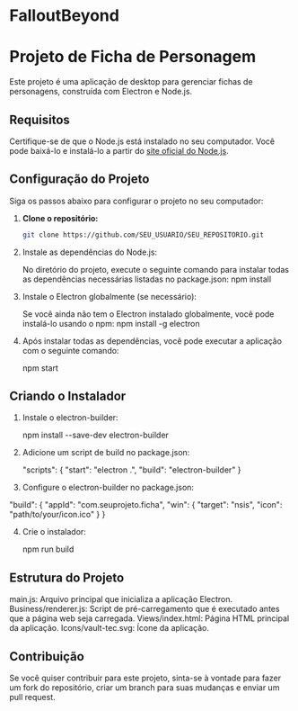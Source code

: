 # FalloutBeyond
# Projeto de Ficha de Personagem

Este projeto é uma aplicação de desktop para gerenciar fichas de personagens, construída com Electron e Node.js.

## Requisitos

Certifique-se de que o Node.js está instalado no seu computador. Você pode baixá-lo e instalá-lo a partir do [site oficial do Node.js](https://nodejs.org/).

## Configuração do Projeto

Siga os passos abaixo para configurar o projeto no seu computador:

1. **Clone o repositório:**

   ```bash
   git clone https://github.com/SEU_USUARIO/SEU_REPOSITORIO.git

2. Instale as dependências do Node.js:

   No diretório do projeto, execute o seguinte comando para instalar todas as dependências necessárias listadas no package.json:
   npm install

3. Instale o Electron globalmente (se necessário):

   Se você ainda não tem o Electron instalado globalmente, você pode instalá-lo usando o npm:
   npm install -g electron

5. Após instalar todas as dependências, você pode executar a aplicação com o seguinte comando:

   npm start

## Criando o Instalador

1. Instale o electron-builder:

   npm install --save-dev electron-builder

2. Adicione um script de build no package.json:

   "scripts": {
  "start": "electron .",
  "build": "electron-builder"
  }

3. Configure o electron-builder no package.json:

  "build": {
    "appId": "com.seuprojeto.ficha",
    "win": {
      "target": "nsis",
      "icon": "path/to/your/icon.ico"
    }
  }

4. Crie o instalador:

   npm run build

## Estrutura do Projeto

main.js: Arquivo principal que inicializa a aplicação Electron.
Business/renderer.js: Script de pré-carregamento que é executado antes que a página web seja carregada.
Views/index.html: Página HTML principal da aplicação.
Icons/vault-tec.svg: Ícone da aplicação.

## Contribuição
Se você quiser contribuir para este projeto, sinta-se à vontade para fazer um fork do repositório, criar um branch para suas mudanças e enviar um pull request.
